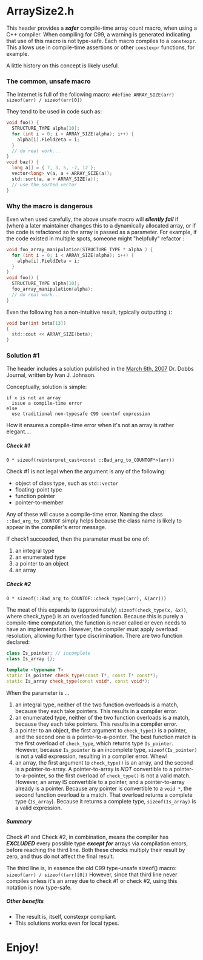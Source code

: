 # ArraySize2.h

This header provides a **_safer_** compile-time array count macro, when using a C++ compiler.
When compiling for C99, a warning is generated indicating that use of this macro is not type-safe.
Each macro compiles to a `constexpr`.  This allows use in compile-time assertions or other `constexpr`
functions, for example.

A little history on this concept is likely useful.

### The common, unsafe macro

The internet is full of the following macro:
`#define ARRAY_SIZE(arr) sizeof(arr) / sizeof(arr[0])`

They tend to be used in code such as:
```C
void foo() {
  STRUCTURE_TYPE alpha[10];
  for (int i = 0; i < ARRAY_SIZE(alpha); i++) {
    alpha[i].FieldZeta = i; 
  }
  // do real work...  
}
void baz() {
  long a[] = { 7, 3, 5, -7, 12 };
  vector<long> v(a, a + ARRAY_SIZE(a));
  std::sort(a, a + ARRAY_SIZE(a));
  // use the sorted vector
}
```

### Why the macro is dangerous

Even when used carefully, the above unsafe macro will **_silently fail_**
if (when) a later maintainer changes this to a dynamically allocated array,
or if the code is refactored so the array is passed as a parameter.
For example, if the code existed in multiple spots, someone might "helpfully"
refactor :

```C
void foo_array_manipulation(STRUCTURE_TYPE * alpha ) {
  for (int i = 0; i < ARRAY_SIZE(alpha); i++) {
    alpha[i].FieldZeta = i; 
  }
}
void foo() {
  STRUCTURE_TYPE alpha[10];
  foo_array_manipulation(alpha);
  // do real work...  
}
```

Even the following has a non-intuitive result, typically outputting `1`:
```C++
void bar(int beta[13])
{
  std::cout << ARRAY_SIZE(beta);
}
```


### Solution #1

The header includes a solution published in the [March 6th, 2007](http://drdobbs.com/cpp/197800525?pgno=1)
Dr. Dobbs Journal, written by Ivan J. Johnson. 

Conceptually, solution is simple:
```
if x is not an array
  issue a compile-time error
else
  use traditional non-typesafe C99 countof expression
```

How it ensures a compile-time error when it's not an
array is rather elegant....

##### Check #1

`0 * sizeof(reinterpret_cast<const ::Bad_arg_to_COUNTOF*>(arr))`

Check #1 is not legal when the argument is any of the following:
* object of class type, such as `std::vector`
* floating-point type
* function pointer
* pointer-to-member

Any of these will cause a compile-time error. Naming the class
`::Bad_arg_to_COUNTOF` simply helps because the class name is
likely to appear in the compiler's error message.

If check1 succeeded, then the parameter must be one of:
1. an integral type
2. an enumerated type
3. a pointer to an object
4. an array


##### Check #2

`0 * sizeof(::Bad_arg_to_COUNTOF::check_type((arr), &(arr)))`

The meat of this expands to (approximately) `sizeof(check_type(x, &x))`,
where check_type() is an overloaded function.  Because this is purely
a compile-time computation, the function is never called or even needs
to have an implementation.  However, the compiler must apply overload
resolution, allowing further type discrimination.  There are two
function declared:
```c++
class Is_pointer; // incomplete
class Is_array {};

template <typename T>
static Is_pointer check_type(const T*, const T* const*);
static Is_array check_type(const void*, const void*);
```
When the parameter is ...
1. an integral type, neither of the two function overloads is a match,
   because they each take pointers.  This results in a compiler error.
2. an enumerated type, neither of the two function overloads is a match,
   because they each take pointers.  This results in a compiler error.
3. a pointer to an object, the first argument to `check_type()` is a pointer,
   and the second one is a pointer-to-a-pointer.  The best function match
   is the first overload of `check_type`, which returns type `Is_pointer`.
   However, because `Is_pointer` is an incomplete type, `sizeof(Is_pointer)`
   is not a valid expression, resulting in a compiler error.  Whew!
4. an array, the first argument to `check_type()` is an array, and the second
   is a pointer-to-array.  A pointer-to-array is *NOT* convertible to a
   pointer-to-a-pointer, so the first overload of `check_type()` is not a
   valid match.  However, an array IS convertible to a pointer, and a
   pointer-to-array already is a pointer.  Because any pointer is
   convertible to a `void *`, the second function overload *is* a match.
   That overload returns a complete type (`Is_array`).  Because it returns
   a complete type, `sizeof(Is_array)` is a valid expression.

##### Summary
Check #1 and Check #2, in combination, means the compiler has
**_EXCLUDED_** every possible type **_except for_** arrays via compilation
errors, before reaching the third line.  Both these checks multiply their
result by zero, and thus do not affect the final result.

The third line is, in essence the old C99 type-unsafe sizeof() macro:
`sizeof(arr) / sizeof((arr)[0])`
However, since that third line never compiles unless it's an array due
to check #1 or check #2, using this notation is now type-safe.

##### Other benefits
* The result is, itself, constexpr compliant.
* This solutions works even for local types.

# Enjoy!
